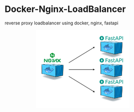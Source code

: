 # Docker-Nginx-LoadBalancer
reverse proxy loadbalancer using docker, nginx, fastapi

<p align="center">
  <img style="width:60%" src="./.github/docker-nginx.png">
</p>